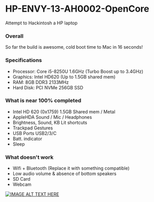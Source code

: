 # HP-ENVY-13-AH0002-OpenCore
Attempt to Hackintosh a HP laptop

### Overall
So far the build is awesome, cold boot time to Mac in 16 seconds!

### Specifications

* Processor: Core i5-8250U 1.6GHz (Turbo Boost up to 3.4GHz)
* Graphics: Intel HD620 (Up to 1.5GB shared mem)
* RAM: 8GB DDR3 2133MHz
* Hard Disk: PCI NVMe 256GB SSD

### What is near 100% completed

* Intel HD 620 (0x1759) 1.5GB Shared mem / Metal
* AppleHDA Sound / Mic / Headphones
* Brightness, Sound, KB Lit shortcuts
* Trackpad Gestures
* USB Ports USB2/3/C
* Batt. indicator
* Sleep

### What doesn't work

* Wifi + Bluetooth (Replace it with something compatible)
* Low audio volume & absence of bottom speakers
* SD Card
* Webcam

[![IMAGE ALT TEXT HERE](https://img.youtube.com/vi/ErfofIAxkd4/0.jpg)](https://www.youtube.com/watch?v=ErfofIAxkd4)
